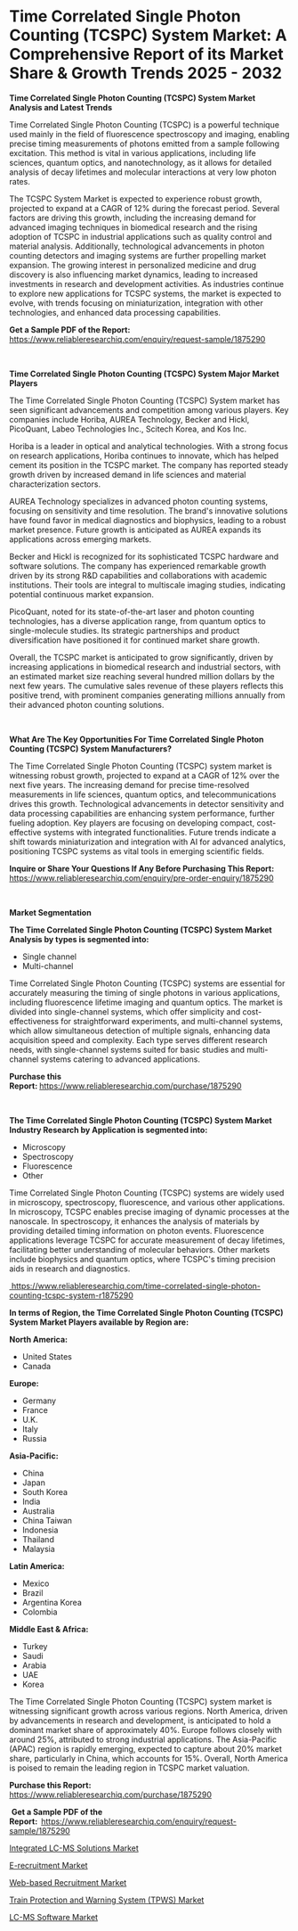 <p><h1>Time Correlated Single Photon Counting (TCSPC) System Market: A Comprehensive Report of its Market Share & Growth Trends 2025 - 2032</h1></p><p><strong>Time Correlated Single Photon Counting (TCSPC) System Market Analysis and Latest Trends</strong></p>
<p><p>Time Correlated Single Photon Counting (TCSPC) is a powerful technique used mainly in the field of fluorescence spectroscopy and imaging, enabling precise timing measurements of photons emitted from a sample following excitation. This method is vital in various applications, including life sciences, quantum optics, and nanotechnology, as it allows for detailed analysis of decay lifetimes and molecular interactions at very low photon rates.</p><p>The TCSPC System Market is expected to experience robust growth, projected to expand at a CAGR of 12% during the forecast period. Several factors are driving this growth, including the increasing demand for advanced imaging techniques in biomedical research and the rising adoption of TCSPC in industrial applications such as quality control and material analysis. Additionally, technological advancements in photon counting detectors and imaging systems are further propelling market expansion. The growing interest in personalized medicine and drug discovery is also influencing market dynamics, leading to increased investments in research and development activities. As industries continue to explore new applications for TCSPC systems, the market is expected to evolve, with trends focusing on miniaturization, integration with other technologies, and enhanced data processing capabilities.</p></p>
<p><strong>Get a Sample PDF of the Report:&nbsp;</strong> <a href="https://www.reliableresearchiq.com/enquiry/request-sample/1875290?utm_campaign=1088&utm_medium=2&utm_source=Github&utm_content=ia&utm_term=11032025&utm_id=time-correlated-single-photon-counting-tcspc-system">https://www.reliableresearchiq.com/enquiry/request-sample/1875290</a></p>
<p>&nbsp;</p>
<p><strong>Time Correlated Single Photon Counting (TCSPC) System Major Market Players</strong></p>
<p><p>The Time Correlated Single Photon Counting (TCSPC) System market has seen significant advancements and competition among various players. Key companies include Horiba, AUREA Technology, Becker and Hickl, PicoQuant, Labeo Technologies Inc., Scitech Korea, and Kos Inc. </p><p>Horiba is a leader in optical and analytical technologies. With a strong focus on research applications, Horiba continues to innovate, which has helped cement its position in the TCSPC market. The company has reported steady growth driven by increased demand in life sciences and material characterization sectors. </p><p>AUREA Technology specializes in advanced photon counting systems, focusing on sensitivity and time resolution. The brand's innovative solutions have found favor in medical diagnostics and biophysics, leading to a robust market presence. Future growth is anticipated as AUREA expands its applications across emerging markets.</p><p>Becker and Hickl is recognized for its sophisticated TCSPC hardware and software solutions. The company has experienced remarkable growth driven by its strong R&D capabilities and collaborations with academic institutions. Their tools are integral to multiscale imaging studies, indicating potential continuous market expansion.</p><p>PicoQuant, noted for its state-of-the-art laser and photon counting technologies, has a diverse application range, from quantum optics to single-molecule studies. Its strategic partnerships and product diversification have positioned it for continued market share growth.</p><p>Overall, the TCSPC market is anticipated to grow significantly, driven by increasing applications in biomedical research and industrial sectors, with an estimated market size reaching several hundred million dollars by the next few years. The cumulative sales revenue of these players reflects this positive trend, with prominent companies generating millions annually from their advanced photon counting solutions.</p></p>
<p>&nbsp;</p>
<p><strong>What Are The Key Opportunities For Time Correlated Single Photon Counting (TCSPC) System Manufacturers?</strong></p>
<p><p>The Time Correlated Single Photon Counting (TCSPC) system market is witnessing robust growth, projected to expand at a CAGR of 12% over the next five years. The increasing demand for precise time-resolved measurements in life sciences, quantum optics, and telecommunications drives this growth. Technological advancements in detector sensitivity and data processing capabilities are enhancing system performance, further fueling adoption. Key players are focusing on developing compact, cost-effective systems with integrated functionalities. Future trends indicate a shift towards miniaturization and integration with AI for advanced analytics, positioning TCSPC systems as vital tools in emerging scientific fields.</p></p>
<p><strong>Inquire or Share Your Questions If Any Before Purchasing This Report:</strong> <a href="https://www.reliableresearchiq.com/enquiry/pre-order-enquiry/1875290?utm_campaign=1088&utm_medium=2&utm_source=Github&utm_content=ia&utm_term=11032025&utm_id=time-correlated-single-photon-counting-tcspc-system">https://www.reliableresearchiq.com/enquiry/pre-order-enquiry/1875290</a></p>
<p>&nbsp;</p>
<p><strong>Market Segmentation</strong></p>
<p><strong>The Time Correlated Single Photon Counting (TCSPC) System Market Analysis by types is segmented into:</strong></p>
<p><ul><li>Single channel</li><li>Multi-channel</li></ul></p>
<p><p>Time Correlated Single Photon Counting (TCSPC) systems are essential for accurately measuring the timing of single photons in various applications, including fluorescence lifetime imaging and quantum optics. The market is divided into single-channel systems, which offer simplicity and cost-effectiveness for straightforward experiments, and multi-channel systems, which allow simultaneous detection of multiple signals, enhancing data acquisition speed and complexity. Each type serves different research needs, with single-channel systems suited for basic studies and multi-channel systems catering to advanced applications.</p></p>
<p><strong>Purchase this Report:&nbsp;</strong><a href="https://www.reliableresearchiq.com/purchase/1875290?utm_campaign=1088&utm_medium=2&utm_source=Github&utm_content=ia&utm_term=11032025&utm_id=time-correlated-single-photon-counting-tcspc-system">https://www.reliableresearchiq.com/purchase/1875290</a></p>
<p>&nbsp;</p>
<p><strong>The Time Correlated Single Photon Counting (TCSPC) System Market Industry Research by Application is segmented into:</strong></p>
<p><ul><li>Microscopy</li><li>Spectroscopy</li><li>Fluorescence</li><li>Other</li></ul></p>
<p><p>Time Correlated Single Photon Counting (TCSPC) systems are widely used in microscopy, spectroscopy, fluorescence, and various other applications. In microscopy, TCSPC enables precise imaging of dynamic processes at the nanoscale. In spectroscopy, it enhances the analysis of materials by providing detailed timing information on photon events. Fluorescence applications leverage TCSPC for accurate measurement of decay lifetimes, facilitating better understanding of molecular behaviors. Other markets include biophysics and quantum optics, where TCSPC's timing precision aids in research and diagnostics.</p></p>
<p><a href="https://www.reliableresearchiq.com/time-correlated-single-photon-counting-tcspc-system-r1875290?utm_campaign=1088&utm_medium=2&utm_source=Github&utm_content=ia&utm_term=11032025&utm_id=time-correlated-single-photon-counting-tcspc-system">&nbsp;https://www.reliableresearchiq.com/time-correlated-single-photon-counting-tcspc-system-r1875290</a></p>
<p><strong>In terms of Region, the Time Correlated Single Photon Counting (TCSPC) System Market Players available by Region are:</strong></p>
<p>
    <p> <strong> North America: </strong>
        <ul>
            <li>United States</li>
            <li>Canada</li>
        </ul>
        </p> 
    <p> <strong> Europe: </strong>
        <ul>
            <li>Germany</li>
            <li>France</li>
            <li>U.K.</li>
            <li>Italy</li>
            <li>Russia</li>
        </ul>
        </p> 
    <p> <strong> Asia-Pacific: </strong>
        <ul>
            <li>China</li>
            <li>Japan</li>
            <li>South Korea</li>
            <li>India</li>
            <li>Australia</li>
            <li>China Taiwan</li>
            <li>Indonesia</li>
            <li>Thailand</li>
            <li>Malaysia</li>
        </ul>
        </p> 
    <p> <strong> Latin America: </strong>
        <ul>
            <li>Mexico</li>
            <li>Brazil</li>
            <li>Argentina Korea</li>
            <li>Colombia</li>
        </ul>
        </p> 
    <p> <strong> Middle East & Africa: </strong>
        <ul>
            <li>Turkey</li>
            <li>Saudi</li>
            <li>Arabia</li>
            <li>UAE</li>
            <li>Korea</li>
        </ul>
    </p>
    </p>
<p><p>The Time Correlated Single Photon Counting (TCSPC) system market is witnessing significant growth across various regions. North America, driven by advancements in research and development, is anticipated to hold a dominant market share of approximately 40%. Europe follows closely with around 25%, attributed to strong industrial applications. The Asia-Pacific (APAC) region is rapidly emerging, expected to capture about 20% market share, particularly in China, which accounts for 15%. Overall, North America is poised to remain the leading region in TCSPC market valuation.</p></p>
<p><strong>Purchase this Report: </strong><a href="https://www.reliableresearchiq.com/purchase/1875290?utm_campaign=1088&utm_medium=2&utm_source=Github&utm_content=ia&utm_term=11032025&utm_id=time-correlated-single-photon-counting-tcspc-system">https://www.reliableresearchiq.com/purchase/1875290</a></p>
<p>&nbsp;<strong>Get a Sample PDF of the Report:&nbsp;&nbsp;</strong><a href="https://www.reliableresearchiq.com/enquiry/request-sample/1875290?utm_campaign=1088&utm_medium=2&utm_source=Github&utm_content=ia&utm_term=11032025&utm_id=time-correlated-single-photon-counting-tcspc-system">https://www.reliableresearchiq.com/enquiry/request-sample/1875290</a></p>
<p><strong></strong></p>
<p><p><a href="https://github.com/ienamoun/Market-Research-Report-List-1/blob/main/integrated-lc-ms-solutions-market.md?utm_campaign=1088&utm_medium=2&utm_source=Github&utm_content=ia&utm_term=11032025&utm_id=time-correlated-single-photon-counting-tcspc-system">Integrated LC-MS Solutions Market</a></p><p><a href="https://github.com/drevertevell/Market-Research-Report-List-1/blob/main/e-recruitment-market.md?utm_campaign=1088&utm_medium=2&utm_source=Github&utm_content=ia&utm_term=11032025&utm_id=time-correlated-single-photon-counting-tcspc-system">E-recruitment Market</a></p><p><a href="https://github.com/elhibacajka/Market-Research-Report-List-1/blob/main/web-based-recruitment-market.md?utm_campaign=1088&utm_medium=2&utm_source=Github&utm_content=ia&utm_term=11032025&utm_id=time-correlated-single-photon-counting-tcspc-system">Web-based Recruitment Market</a></p><p><a href="https://github.com/duskodazzi34/Market-Research-Report-List-1/blob/main/train-protection-and-warning-system-tpws-market.md?utm_campaign=1088&utm_medium=2&utm_source=Github&utm_content=ia&utm_term=11032025&utm_id=time-correlated-single-photon-counting-tcspc-system">Train Protection and Warning System (TPWS) Market</a></p><p><a href="https://github.com/jolashta/Market-Research-Report-List-1/blob/main/lc-ms-software-market.md?utm_campaign=1088&utm_medium=2&utm_source=Github&utm_content=ia&utm_term=11032025&utm_id=time-correlated-single-photon-counting-tcspc-system">LC-MS Software Market</a></p></p>